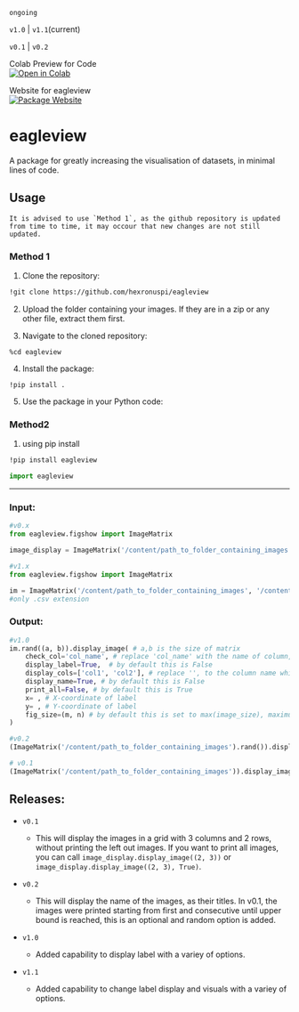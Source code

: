 `ongoing` 

`v1.0` | `v1.1`(current)

`v0.1` | `v0.2`



  <p align="left">
  Colab Preview for Code <br>
  <a href="https://colab.research.google.com/drive/1ZklXjCLbrZIACctPS4EKZ4ZnuqdjonO4?usp=sharing" target="_blank">
    <img src="https://colab.research.google.com/assets/colab-badge.svg" alt="Open in Colab">
  </a>
    
  </p>

Website for eagleview
<br>
[![Package Website](https://img.shields.io/badge/eagleview-Home-blue)](https://hexronus.tech/eagleview/index.html)

# eagleview

A package for greatly increasing the visualisation of datasets, in minimal lines of code.

## Usage
```
It is advised to use `Method 1`, as the github repository is updated from time to time, it may occour that new changes are not still updated.
```
### Method 1
1. Clone the repository:

```bash
!git clone https://github.com/hexronuspi/eagleview
```
2. Upload the folder containing your images. If they are in a zip or any other file, extract them first.

3. Navigate to the cloned repository:

```
%cd eagleview
```

4. Install the package:

```
!pip install .
```

5. Use the package in your Python code:

### Method2

1. using pip install
```bash
!pip install eagleview
```
```python
import eagleview
```

<hr>


### Input:

```python
#v0.x
from eagleview.figshow import ImageMatrix

image_display = ImageMatrix('/content/path_to_folder_containing_images')
```


```python
#v1.x
from eagleview.figshow import ImageMatrix

im = ImageMatrix('/content/path_to_folder_containing_images', '/content/path_to_file_containing_label.csv')
#only .csv extension
```

### Output:
```python
#v1.0
im.rand((a, b)).display_image( # a,b is the size of matrix
    check_col='col_name', # replace 'col_name' with the name of column, which has image name
    display_label=True,  # by default this is False
    display_cols=['col1', 'col2'], # replace '', to the column name which you want to print as label
    display_name=True, # by default this is False
    print_all=False, # by default this is True
    x= , # X-coordinate of label
    y= , # Y-coordinate of label
    fig_size=(m, n) # by default this is set to max(image_size), maximum size of all the images which will be displayed
)

```
```python
#v0.2
(ImageMatrix('/content/path_to_folder_containing_images').rand()).display_image((2,2), print_all=False, display_name=True)
```
```python
# v0.1
(ImageMatrix('/content/path_to_folder_containing_images')).display_image((2,2), print_all=False)
```

## Releases: 
- `v0.1`
  - This will display the images in a grid with 3 columns and 2 rows, without printing the left out images. If you want to print all images, you can call `image_display.display_image((2, 3))` or `image_display.display_image((2, 3), True)`.
  
- `v0.2`
  - This will display the name of the images, as their titles. In v0.1, the images were printed starting from first and consecutive until upper bound is reached, this is an optional and random option is added.
 
- `v1.0`
   - Added capability to display label with a variey of options.
     
- `v1.1`
   - Added capability to change label display and visuals with a variey of options.
